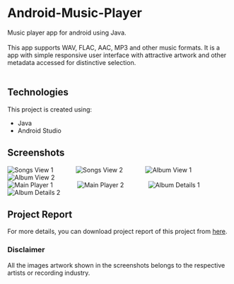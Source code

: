 # Android-Music-Player
Music player app for android using Java.
<br>
<br>
This app supports WAV, FLAC, AAC, MP3 and other music formats. It is a app with simple responsive user interface with attractive artwork and other metadata accessed for distinctive selection.
<br>
<br>
## Technologies
This project is created using:
* Java
* Android Studio
## Screenshots
![Songs View 1](https://user-images.githubusercontent.com/89457854/142572876-48edf7ea-d32c-4c69-a50f-c1cb1f60ff22.png)&nbsp;&nbsp;&nbsp;&nbsp;&nbsp;&nbsp;&nbsp;&nbsp;&nbsp;&nbsp;&nbsp;&nbsp;
![Songs View 2](https://user-images.githubusercontent.com/89457854/142572888-701ab43e-c3ee-41d0-b231-99eb6e4099fa.png)&nbsp;&nbsp;&nbsp;&nbsp;&nbsp;&nbsp;&nbsp;&nbsp;&nbsp;&nbsp;&nbsp;&nbsp;
![Album View 1](https://user-images.githubusercontent.com/89457854/142572891-6badd92a-431d-493a-8acc-2ddf5bc7a9cf.png)&nbsp;&nbsp;&nbsp;&nbsp;&nbsp;&nbsp;&nbsp;&nbsp;&nbsp;&nbsp;&nbsp;&nbsp;
![Album View 2](https://user-images.githubusercontent.com/89457854/142572894-58d7a750-67d6-4ac3-bc60-b974ae9ec6dc.png)&nbsp;&nbsp;&nbsp;&nbsp;&nbsp;&nbsp;&nbsp;&nbsp;&nbsp;&nbsp;&nbsp;&nbsp;
<br>
![Main Player 1](https://user-images.githubusercontent.com/89457854/142572900-3db7dbc6-700e-4c09-80ca-4a05f722d8d9.png)&nbsp;&nbsp;&nbsp;&nbsp;&nbsp;&nbsp;&nbsp;&nbsp;&nbsp;&nbsp;&nbsp;&nbsp;&nbsp;
![Main Player 2](https://user-images.githubusercontent.com/89457854/142572902-fa61f824-2fad-43d1-a52c-72e81a200217.png)&nbsp;&nbsp;&nbsp;&nbsp;&nbsp;&nbsp;&nbsp;&nbsp;&nbsp;&nbsp;&nbsp;&nbsp;&nbsp;
![Album Details 1](https://user-images.githubusercontent.com/89457854/142572911-3d975fb9-1f4e-4f4a-b577-8483140751d8.png)&nbsp;&nbsp;&nbsp;&nbsp;&nbsp;&nbsp;&nbsp;&nbsp;&nbsp;&nbsp;&nbsp;&nbsp;&nbsp;
![Album Details 2](https://user-images.githubusercontent.com/89457854/142572915-eab2f32f-3021-4799-b519-f20f66b7eb02.png)



## Project Report
For more details, you can download project report of this project from  [here](https://drive.google.com/file/d/17CV8OERl8ALM9MpxqeqvZoM-rsuNeYbn/view?usp=sharing "Project Report").
### Disclaimer
All the images artwork shown in the screenshots belongs to the respective artists or recording industry.
